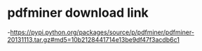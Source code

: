 pdfminer download link
======================

-https://pypi.python.org/packages/source/p/pdfminer/pdfminer-20131113.tar.gz#md5=10b2128441714e13be9df47f3acdb6c1
